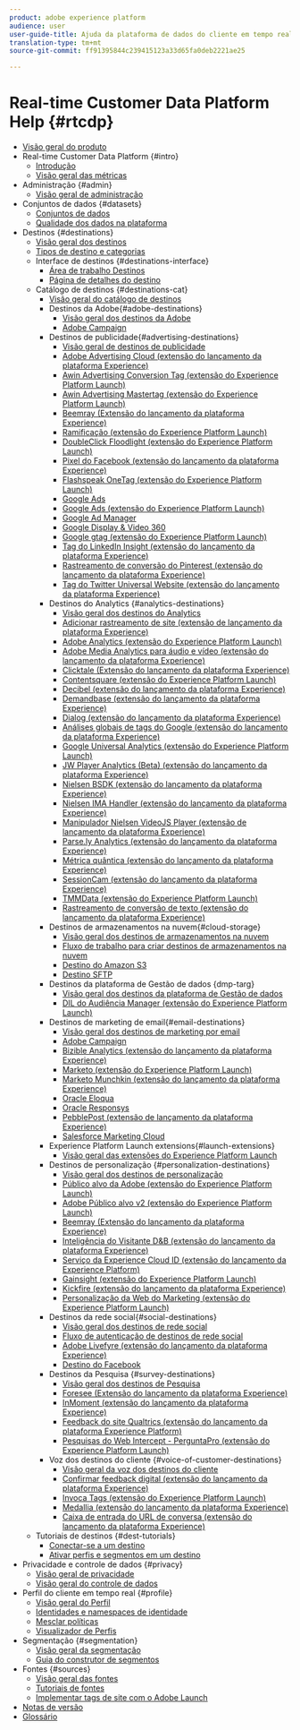 ```yaml
---
product: adobe experience platform
audience: user
user-guide-title: Ajuda da plataforma de dados do cliente em tempo real
translation-type: tm+mt
source-git-commit: ff91395844c239415123a33d65fa0deb2221ae25

---
```



# Real-time Customer Data Platform Help {#rtcdp}

* [Visão geral do produto](overview.md)
* Real-time Customer Data Platform {#intro}
   * [Introdução](get-started.md)
   * [Visão geral das métricas](home-page-dashboards.md)
* Administração {#admin}
   * [Visão geral de administração](administration/admin-overview.md)
* Conjuntos de dados {#datasets}
   * [Conjuntos de dados](datasets/dataset.md)
   * [Qualidade dos dados na plataforma](datasets/data-quality.md)
* Destinos {#destinations}
   * [Visão geral dos destinos](destinations/destinations-overview.md)
   * [Tipos de destino e categorias](/help/rtcdp/destinations/destination-types.md)
   * Interface de destinos {#destinations-interface}
      * [Área de trabalho Destinos](destinations/destinations-workspace.md)
      * [Página de detalhes do destino](destinations/destination-details-page.md)
   * Catálogo de destinos {#destinations-cat}
      * [Visão geral do catálogo de destinos](destinations/destinations-catalog.md)
      * Destinos da Adobe{#adobe-destinations}
         * [Visão geral dos destinos da Adobe](destinations/adobe-destinations.md)
         * [Adobe Campaign](destinations/adobe-campaign-destination.md)
      * Destinos de publicidade{#advertising-destinations}
         * [Visão geral de destinos de publicidade](destinations/advertising-destinations.md)
         * [Adobe Advertising Cloud (extensão do lançamento da plataforma Experience)](/help/rtcdp/destinations/adobe-advertising-cloud-extension.md)
         * [Awin Advertising Conversion Tag (extensão do Experience Platform Launch)](/help/rtcdp/destinations/awin-conversiontag-extension.md)
         * [Awin Advertising Mastertag (extensão do Experience Platform Launch)](/help/rtcdp/destinations/awin-mastertag-extension.md)
         * [Beemray (Extensão do lançamento da plataforma Experience)](/help/rtcdp/destinations/beemray-extension.md)
         * [Ramificação (extensão do Experience Platform Launch)](/help/rtcdp/destinations/branch-extension.md)
         * [DoubleClick Floodlight (extensão do Experience Platform Launch)](/help/rtcdp/destinations/doubleclick-floodlight-extension.md)
         * [Pixel do Facebook (extensão do lançamento da plataforma Experience)](/help/rtcdp/destinations/facebook-pixel-extension.md)
         * [Flashspeak OneTag (extensão do Experience Platform Launch)](/help/rtcdp/destinations/flashtalking-extension.md)
         * [Google Ads](/help/rtcdp/destinations/google-ads-destination.md)
         * [Google Ads (extensão do Experience Platform Launch)](/help/rtcdp/destinations/google-ads-extension.md)
         * [Google Ad Manager](/help/rtcdp/destinations/google-ad-manager-destination.md)
         * [Google Display &amp; Video 360](/help/rtcdp/destinations/google-dv360-destination.md)
         * [Google gtag (extensão do Experience Platform Launch)](/help/rtcdp/destinations/gtag-advertising-extension.md)
         * [Tag do LinkedIn Insight (extensão do lançamento da plataforma Experience)](/help/rtcdp/destinations/linkedin-extension.md)
         * [Rastreamento de conversão do Pinterest (extensão do lançamento da plataforma Experience)](destinations/pinterest-extension.md)
         * [Tag do Twitter Universal Website (extensão do lançamento da plataforma Experience)](destinations/twitter-uwt-extension.md)
      * Destinos do Analytics {#analytics-destinations}
         * [Visão geral dos destinos do Analytics](destinations/analytics-destinations.md)
         * [Adicionar rastreamento de site (extensão de lançamento da plataforma Experience)](/help/rtcdp/destinations/adform-extension.md)
         * [Adobe Analytics (extensão do Experience Platform Launch)](/help/rtcdp/destinations/adobe-analytics-extension.md)
         * [Adobe Media Analytics para áudio e vídeo (extensão do lançamento da plataforma Experience)](/help/rtcdp/destinations/adobe-video-analytics-extension.md)
         * [Clicktale (Extensão do lançamento da plataforma Experience)](/help/rtcdp/destinations/clicktale-extension.md)
         * [Contentsquare (extensão do Experience Platform Launch)](/help/rtcdp/destinations/contentsquare-extension.md)
         * [Decibel (extensão do lançamento da plataforma Experience)](/help/rtcdp/destinations/decibel-extension.md)
         * [Demandbase (extensão do lançamento da plataforma Experience)](/help/rtcdp/destinations/demandbase-extension.md)
         * [Dialog (extensão do lançamento da plataforma Experience)](/help/rtcdp/destinations/dialogtech-extension.md)
         * [Análises globais de tags do Google (extensão do lançamento da plataforma Experience)](/help/rtcdp/destinations/gtag-analytics-extension.md)
         * [Google Universal Analytics (extensão do Experience Platform Launch)](/help/rtcdp/destinations/google-universal-analytics-extension.md)
         * [JW Player Analytics (Beta) (extensão do lançamento da plataforma Experience)](/help/rtcdp/destinations/jw-player-analytics-extension.md)
         * [Nielsen BSDK (extensão do lançamento da plataforma Experience)](destinations/nielsen-bsdk-extension.md)
         * [Nielsen IMA Handler (extensão do lançamento da plataforma Experience)](destinations/nielsen-ima-extension.md)
         * [Manipulador Nielsen VideoJS Player (extensão de lançamento da plataforma Experience)](destinations/nielsen-videojs-extension.md)
         * [Parse.ly Analytics (extensão do lançamento da plataforma Experience)](destinations/parsely-extension.md)
         * [Métrica quântica (extensão do lançamento da plataforma Experience)](destinations/quantum-metric-extension.md)
         * [SessionCam (extensão do lançamento da plataforma Experience)](destinations/sessioncam-extension.md)
         * [TMMData (extensão do Experience Platform Launch)](destinations/tmmdata-extension.md)
         * [Rastreamento de conversão de texto (extensão do lançamento da plataforma Experience)](destinations/yext-extension.md)
      * Destinos de armazenamentos na nuvem{#cloud-storage}
         * [Visão geral dos destinos de armazenamentos na nuvem](destinations/cloud-storage-destinations.md)
         * [Fluxo de trabalho para criar destinos de armazenamentos na nuvem](/help/rtcdp/destinations/cloud-storage-destinations-workflow.md)
         * [Destino do Amazon S3](destinations/amazon-s3-destination.md)
         * [Destino SFTP](destinations/sftp-destination.md)
      * Destinos da plataforma de Gestão de dados {dmp-targ}
         * [Visão geral dos destinos da plataforma de Gestão de dados](destinations/dmp-destinations.md)
         * [DIL do Audiência Manager (extensão do Experience Platform Launch)](/help/rtcdp/destinations/aam-dil-extension.md)
      * Destinos de marketing de email{#email-destinations}
         * [Visão geral dos destinos de marketing por email](destinations/email-marketing-destinations.md)
         * [Adobe Campaign](destinations/adobe-campaign-destination.md)
         * [Bizible Analytics (extensão do lançamento da plataforma Experience)](/help/rtcdp/destinations/bizible-extension.md)
         * [Marketo (extensão do Experience Platform Launch)](destinations/marketo-extension.md)
         * [Marketo Munchkin (extensão do lançamento da plataforma Experience)](destinations/marketo-munchkin-extension.md)
         * [Oracle Eloqua](destinations/oracle-eloqua-destination.md)
         * [Oracle Responsys](destinations/oracle-responsys-destination.md)
         * [PebblePost (extensão de lançamento da plataforma Experience)](destinations/pebblepost-extension.md)
         * [Salesforce Marketing Cloud](destinations/salesforce-marketing-cloud-destination.md)
      * Experience Platform Launch extensions{#launch-extensions}
         * [Visão geral das extensões do Experience Platform Launch](/help/rtcdp/destinations/experience-platform-launch-extensions.md)
      * Destinos de personalização {#personalization-destinations}
         * [Visão geral dos destinos de personalização](/help/rtcdp/destinations/personalization-destinations.md)
         * [Público alvo da Adobe (extensão do Experience Platform Launch)](/help/rtcdp/destinations/adobe-target-extension.md)
         * [Adobe Público alvo v2 (extensão do Experience Platform Launch)](/help/rtcdp/destinations/adobe-target-v2-extension.md)
         * [Beemray (Extensão do lançamento da plataforma Experience)](/help/rtcdp/destinations/beemray-extension.md)
         * [Inteligência do Visitante D&amp;B (extensão do lançamento da plataforma Experience)](/help/rtcdp/destinations/dnb-extension.md)
         * [Serviço da Experience Cloud ID (extensão do lançamento da Experience Platform)](/help/rtcdp/destinations/adobe-ecid-extension.md)
         * [Gainsight (extensão do Experience Platform Launch)](/help/rtcdp/destinations/gainsight-extension.md)
         * [Kickfire (extensão do lançamento da plataforma Experience)](/help/rtcdp/destinations/kickfire-extension.md)
         * [Personalização da Web do Marketing (extensão do Experience Platform Launch)](destinations/marketo-web-personalization-extension.md)
      * Destinos da rede social{#social-destinations}
         * [Visão geral dos destinos de rede social](/help/rtcdp/destinations/social-network-destinations.md)
         * [Fluxo de autenticação de destinos de rede social](/help/rtcdp/destinations/social-network-destinations-workflow.md)
         * [Adobe Livefyre (extensão do lançamento da plataforma Experience)](/help/rtcdp/destinations/adobe-livefyre-extension.md)
         * [Destino do Facebook](/help/rtcdp/destinations/facebook-destination.md)
      * Destinos da Pesquisa {#survey-destinations}
         * [Visão geral dos destinos de Pesquisa](/help/rtcdp/destinations/survey-destinations.md)
         * [Foresee (Extensão do lançamento da plataforma Experience)](/help/rtcdp/destinations/foresee-extension.md)
         * [InMoment (extensão do lançamento da plataforma Experience)](/help/rtcdp/destinations/inmoment-extension.md)
         * [Feedback do site Qualtrics (extensão do lançamento da plataforma Experience Platform)](destinations/qualtrics-extension.md)
         * [Pesquisas do Web Intercept - PerguntaPro (extensão do Experience Platform Launch)](/help/rtcdp/destinations/web-intercept-surveys-extension.md)
      * Voz dos destinos do cliente {#voice-of-customer-destinations}
         * [Visão geral da voz dos destinos do cliente](/help/rtcdp/destinations/voice-of-customer-destinations.md)
         * [Confirmar feedback digital (extensão do lançamento da plataforma Experience)](/help/rtcdp/destinations/confirmit-digital-feedback-extension.md)
         * [Invoca Tags (extensão do Experience Platform Launch)](/help/rtcdp/destinations/invoca-extension.md)
         * [Medallia (extensão do lançamento da plataforma Experience)](destinations/medallia-extension.md)
         * [Caixa de entrada do URL de conversa (extensão do lançamento da plataforma Experience)](destinations/talkurl-extension.md)
   * Tutoriais de destinos {#dest-tutorials}
      * [Conectar-se a um destino](/help/rtcdp/destinations/connect-destination.md)
      * [Ativar perfis e segmentos em um destino](destinations/activate-destinations.md)
* Privacidade e controle de dados {#privacy}
   * [Visão geral de privacidade](privacy/privacy-overview.md)
   * [Visão geral do controle de dados](privacy/data-governance-overview.md)
* Perfil do cliente em tempo real {#profile}
   * [Visão geral do Perfil](profile/profile-overview.md)
   * [Identidades e namespaces de identidade](profile/identities-overview.md)
   * [Mesclar políticas](profile/merge-policies.md)
   * [Visualizador de Perfis](profile/profile-viewer.md)
* Segmentação {#segmentation}
   * [Visão geral da segmentação](segmentation/segmentation-overview.md)
   * [Guia do construtor de segmentos](segmentation/segment-builder-guide.md)
* Fontes {#sources}
   * [Visão geral das fontes](sources/sources-overview.md)
   * [Tutoriais de fontes](sources/sources-tutorials.md)
   * [Implementar tags de site com o Adobe Launch](sources/launch.md)
* [Notas de versão](https://www.adobe.io/apis/experienceplatform/home/services/release-notes.html#!end-user/markdown/release-notes/release-notes.md)
* [Glossário](https://www.adobe.io/apis/experienceplatform/home/services/acp-glossary.html)